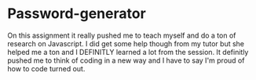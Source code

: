 # Password-generator
On this assignment it really pushed me to teach myself and do a ton of research on Javascript. I did get some help though from my tutor but she helped me a ton and I DEFINITLY learned a lot from the session. It definitly pushed me to think of coding in a new way and I have to say I'm proud of how to code turned out.
